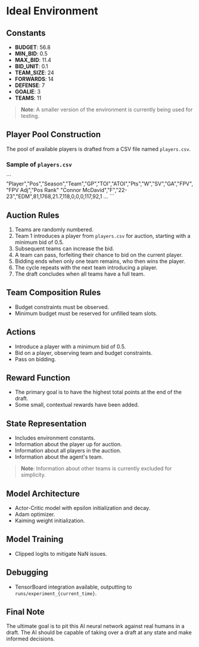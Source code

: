 # Ideal Environment

## Constants
- **BUDGET**: 56.8
- **MIN_BID**: 0.5
- **MAX_BID**: 11.4
- **BID_UNIT**: 0.1
- **TEAM_SIZE**: 24
- **FORWARDS**: 14
- **DEFENSE**: 7
- **GOALIE**: 3
- **TEAMS**: 11

> **Note**: A smaller version of the environment is currently being used for testing.

## Player Pool Construction
The pool of available players is drafted from a CSV file named `players.csv`.

### Sample of `players.csv`
\```
"Player","Pos","Season","Team","GP","TOI","ATOI","Pts","W","SV","GA","FPV","FPV Adj","Pos Rank"
"Connor McDavid","F","22-23","EDM",81,1768,21.7,118,0,0,0,117,92,1
...
\```

## Auction Rules
1. Teams are randomly numbered.
2. Team 1 introduces a player from `players.csv` for auction, starting with a minimum bid of 0.5.
3. Subsequent teams can increase the bid.
4. A team can pass, forfeiting their chance to bid on the current player.
5. Bidding ends when only one team remains, who then wins the player.
6. The cycle repeats with the next team introducing a player.
7. The draft concludes when all teams have a full team.

## Team Composition Rules
- Budget constraints must be observed.
- Minimum budget must be reserved for unfilled team slots.

## Actions
- Introduce a player with a minimum bid of 0.5.
- Bid on a player, observing team and budget constraints.
- Pass on bidding.

## Reward Function
- The primary goal is to have the highest total points at the end of the draft.
- Some small, contextual rewards have been added.

## State Representation
- Includes environment constants.
- Information about the player up for auction.
- Information about all players in the auction.
- Information about the agent's team.
  
> **Note**: Information about other teams is currently excluded for simplicity.

## Model Architecture
- Actor-Critic model with epsilon initialization and decay.
- Adam optimizer.
- Kaiming weight initialization.

## Model Training
- Clipped logits to mitigate NaN issues.

## Debugging
- TensorBoard integration available, outputting to `runs/experiment_{current_time}`.

## Final Note
The ultimate goal is to pit this AI neural network against real humans in a draft. The AI should be capable of taking over a draft at any state and make informed decisions.
